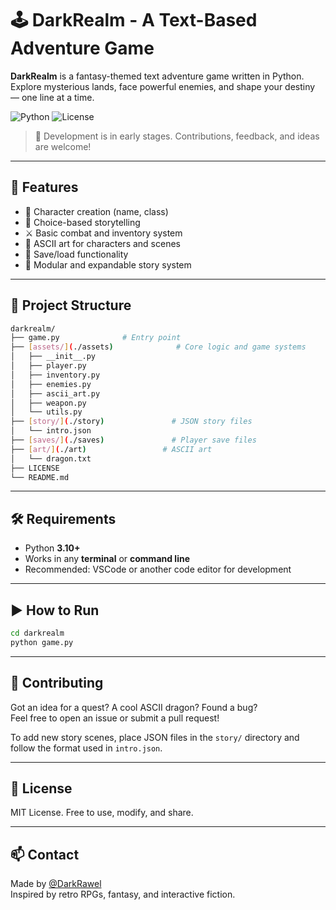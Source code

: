 # 🕹️ DarkRealm - A Text-Based Adventure Game

**DarkRealm** is a fantasy-themed text adventure game written in Python.  
Explore mysterious lands, face powerful enemies, and shape your destiny — one line at a time.

![Python](https://img.shields.io/badge/Python-3.10+-blue?logo=python)
![License](https://img.shields.io/badge/License-MIT-green)

> 🚧 Development is in early stages. Contributions, feedback, and ideas are welcome!

---

## 🚀 Features
- 🧙 Character creation (name, class)
- 📜 Choice-based storytelling
- ⚔️ Basic combat and inventory system
- 🎨 ASCII art for characters and scenes
- 💾 Save/load functionality
- 🧩 Modular and expandable story system

---

## 📁 Project Structure

```bash
darkrealm/
├── game.py              # Entry point
├── [assets/](./assets)              # Core logic and game systems
│   ├── __init__.py
│   ├── player.py
│   ├── inventory.py
│   ├── enemies.py
│   ├── ascii_art.py
│   ├── weapon.py
│   └── utils.py
├── [story/](./story)               # JSON story files
│   └── intro.json
├── [saves/](./saves)               # Player save files
├── [art/](./art)                 # ASCII art
│   └── dragon.txt
├── LICENSE
└── README.md
```

---

## 🛠 Requirements

- Python **3.10+**
- Works in any **terminal** or **command line**
- Recommended: VSCode or another code editor for development

---

## ▶️ How to Run

```bash
cd darkrealm
python game.py
```

---

## 🌱 Contributing

Got an idea for a quest? A cool ASCII dragon? Found a bug?  
Feel free to open an issue or submit a pull request!

To add new story scenes, place JSON files in the `story/` directory and follow the format used in `intro.json`.

---

## 📜 License

MIT License. Free to use, modify, and share.

---

## 📫 Contact

Made by [@DarkRawel](https://github.com/DarkRawel)  
Inspired by retro RPGs, fantasy, and interactive fiction.
